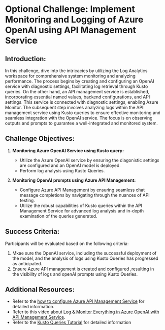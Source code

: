 # Optional Challenge: Implement Monitoring and Logging of Azure OpenAI using API Management Service

## Introduction:

In this challenge, dive into the intricacies by utilizing the Log Analytics workspace for comprehensive system monitoring and analyzing performance. The process begins by creating and configuring an OpenAI service with diagnostic settings, facilitating log retrieval through Kusto queries. On the other hand, an API management service is established, incorporating essential named values, backend configurations, and API settings. This service is connected with diagnostic settings, enabling Azure Monitor. The subsequent step involves analyzing logs within the API management service using Kusto queries to ensure effective monitoring and seamless integration with the OpenAI service. The focus is on observing outputs and prompts to guarantee a well-integrated and monitored system.

## Challenge Objectives:

1. **Monitoring Azure OpenAI Service using Kusto query:**
   - Utilize the Azure OpenAI service by ensuring the diagonistic settings are configured and an OpenAI model is deployed.
   - Perform log analysis using Kusto Queries.
     
2. **Monitoring OpenAI prompts using Azure API Management:**
   - Configure Azure API Management by ensuring seamless chat message completions by navigating through the nuances of API testing.
   - Utilize the robust capabilities of Kusto queries within the API Management Service for advanced log analysis and in-depth examination of the queries generated.
  
## Success Criteria:

Participants will be evaluated based on the following criteria:

1. Mkae sure the OpenAI service, including the successful deployment of the model, and the analysis of logs using Kusto Queries has progressed as anticipated.
2. Ensure Azure API management is created and configured ,resulting in the visibility of logs and openAI prompts using Kusto Queries.

## Additional Resources:

- Refer to the [how to configure Azure API Management Service](https://github.com/Azure-Samples/openai-python-enterprise-logging/blob/main/README.md) for detailed information.
- Refer to this video about [Log & Monitor Everything in Azure OpenAI with API Management Service](https://github.com/Azure-Samples/openai-python-enterprise-logging/blob/main/README.md).
- Refer to the [Kusto Queries Tutorial](https://learn.microsoft.com/en-us/azure/azure-monitor/logs/log-analytics-tutorial) for detailed information
